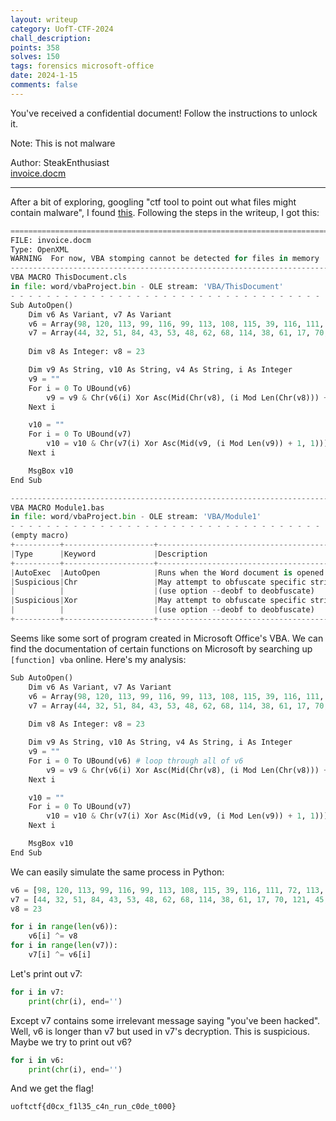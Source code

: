```yaml
---
layout: writeup
category: UofT-CTF-2024
chall_description:
points: 358
solves: 150
tags: forensics microsoft-office
date: 2024-1-15
comments: false
---
```


You've received a confidential document! Follow the instructions to unlock it.  

Note: This is not malware  

Author: SteakEnthusiast  
[invoice.docm](https://github.com/Nightxade/ctf-writeups/blob/master/assets/CTFs/UofT-CTF-2024/invoice.docm)

---

After a bit of exploring, googling "ctf tool to point out what files might contain malware", I found [this](https://ctftime.org/writeup/23895). Following the steps in the writeup, I got this:  

```py
===============================================================================
FILE: invoice.docm
Type: OpenXML
WARNING  For now, VBA stomping cannot be detected for files in memory
-------------------------------------------------------------------------------
VBA MACRO ThisDocument.cls 
in file: word/vbaProject.bin - OLE stream: 'VBA/ThisDocument'
- - - - - - - - - - - - - - - - - - - - - - - - - - - - - - - - - - - - - - - 
Sub AutoOpen()
    Dim v6 As Variant, v7 As Variant
    v6 = Array(98, 120, 113, 99, 116, 99, 113, 108, 115, 39, 116, 111, 72, 113, 38, 123, 36, 34, 72, 116, 35, 121, 72, 101, 98, 121, 72, 116, 39, 115, 114, 72, 99, 39, 39, 39, 106)
    v7 = Array(44, 32, 51, 84, 43, 53, 48, 62, 68, 114, 38, 61, 17, 70, 121, 45, 112, 126, 26, 39, 21, 78, 21, 7, 6, 26, 127, 8, 89, 0, 1, 54, 26, 87, 16, 10, 84)
    
    Dim v8 As Integer: v8 = 23

    Dim v9 As String, v10 As String, v4 As String, i As Integer
    v9 = ""
    For i = 0 To UBound(v6)
        v9 = v9 & Chr(v6(i) Xor Asc(Mid(Chr(v8), (i Mod Len(Chr(v8))) + 1, 1)))
    Next i

    v10 = ""
    For i = 0 To UBound(v7)
        v10 = v10 & Chr(v7(i) Xor Asc(Mid(v9, (i Mod Len(v9)) + 1, 1)))
    Next i

    MsgBox v10
End Sub

-------------------------------------------------------------------------------
VBA MACRO Module1.bas 
in file: word/vbaProject.bin - OLE stream: 'VBA/Module1'
- - - - - - - - - - - - - - - - - - - - - - - - - - - - - - - - - - - - - - - 
(empty macro)
+----------+--------------------+---------------------------------------------+
|Type      |Keyword             |Description                                  |
+----------+--------------------+---------------------------------------------+
|AutoExec  |AutoOpen            |Runs when the Word document is opened        |
|Suspicious|Chr                 |May attempt to obfuscate specific strings    |
|          |                    |(use option --deobf to deobfuscate)          |
|Suspicious|Xor                 |May attempt to obfuscate specific strings    |
|          |                    |(use option --deobf to deobfuscate)          |
+----------+--------------------+---------------------------------------------+
```

Seems like some sort of program created in Microsoft Office's VBA. We can find the documentation of certain functions on Microsoft by searching up `[function] vba` online. Here's my analysis:  

```py
Sub AutoOpen()
    Dim v6 As Variant, v7 As Variant
    v6 = Array(98, 120, 113, 99, 116, 99, 113, 108, 115, 39, 116, 111, 72, 113, 38, 123, 36, 34, 72, 116, 35, 121, 72, 101, 98, 121, 72, 116, 39, 115, 114, 72, 99, 39, 39, 39, 106) # array
    v7 = Array(44, 32, 51, 84, 43, 53, 48, 62, 68, 114, 38, 61, 17, 70, 121, 45, 112, 126, 26, 39, 21, 78, 21, 7, 6, 26, 127, 8, 89, 0, 1, 54, 26, 87, 16, 10, 84) # array
    
    Dim v8 As Integer: v8 = 23

    Dim v9 As String, v10 As String, v4 As String, i As Integer
    v9 = ""
    For i = 0 To UBound(v6) # loop through all of v6
        v9 = v9 & Chr(v6(i) Xor Asc(Mid(Chr(v8), (i Mod Len(Chr(v8))) + 1, 1))) # append v8 ^ v6[i] to v9
    Next i

    v10 = ""
    For i = 0 To UBound(v7)
        v10 = v10 & Chr(v7(i) Xor Asc(Mid(v9, (i Mod Len(v9)) + 1, 1))) # append v7[i] ^ v9[i] to v10
    Next i

    MsgBox v10
End Sub
```

We can easily simulate the same process in Python:  

```py
v6 = [98, 120, 113, 99, 116, 99, 113, 108, 115, 39, 116, 111, 72, 113, 38, 123, 36, 34, 72, 116, 35, 121, 72, 101, 98, 121, 72, 116, 39, 115, 114, 72, 99, 39, 39, 39, 106]
v7 = [44, 32, 51, 84, 43, 53, 48, 62, 68, 114, 38, 61, 17, 70, 121, 45, 112, 126, 26, 39, 21, 78, 21, 7, 6, 26, 127, 8, 89, 0, 1, 54, 26, 87, 16, 10, 84]
v8 = 23

for i in range(len(v6)):
    v6[i] ^= v8
for i in range(len(v7)):
    v7[i] ^= v6[i]
```

Let's print out v7:  

```py
for i in v7:
    print(chr(i), end='')
```

Except v7 contains some irrelevant message saying "you've been hacked".  
Well, v6 is longer than v7 but used in v7's decryption. This is suspicious. Maybe we try to print out v6?  

```py
for i in v6:
    print(chr(i), end='')
```

And we get the flag!  

    uoftctf{d0cx_f1l35_c4n_run_c0de_t000}